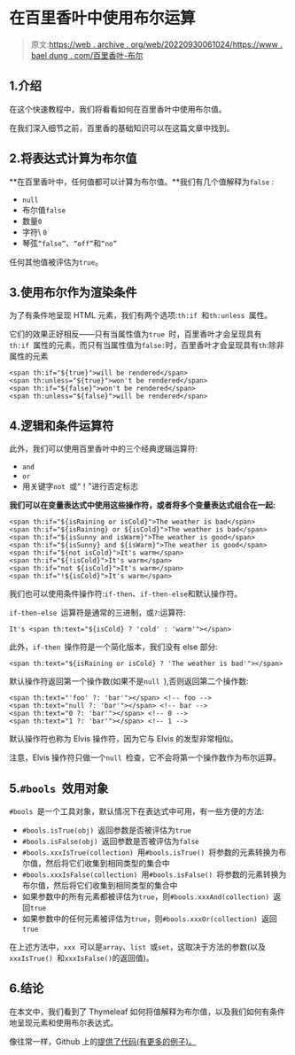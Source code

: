 # 在百里香叶中使用布尔运算

> 原文:[https://web . archive . org/web/20220930061024/https://www . bael dung . com/百里香叶-布尔](https://web.archive.org/web/20220930061024/https://www.baeldung.com/thymeleaf-boolean)

## 1.介绍

在这个快速教程中，我们将看看如何在百里香叶中使用布尔值。

在我们深入细节之前，百里香的基础知识可以在这篇文章中找到。

## 2.将表达式计算为布尔值

**在百里香叶中，任何值都可以计算为布尔值。**我们有几个值解释为`false` *:*

*   `null`
*   布尔值`false`
*   数量`0`
*   字符\ `0`
*   琴弦`“false”`、`“off”`和`“no”`

任何其他值被评估为`true`。

## 3.使用布尔作为渲染条件

为了有条件地呈现 HTML 元素，我们有两个选项:`th:if `和`th:unless `属性。

它们的效果正好相反——只有当属性值为`true `时，百里香叶才会呈现具有`th:if `属性的元素，而只有当属性值为`false:`时，百里香叶才会呈现具有`th`:除非属性的元素

```
<span th:if="${true}">will be rendered</span>
<span th:unless="${true}">won't be rendered</span>
<span th:if="${false}">won't be rendered</span>
<span th:unless="${false}">will be rendered</span>
```

## 4.逻辑和条件运算符

此外，我们可以使用百里香叶中的三个经典逻辑运算符:

*   `and`
*   `or`
*   用关键字`not `或“！”进行否定标志

**我们可以在变量表达式中使用这些操作符，或者将多个变量表达式组合在一起:**

```
<span th:if="${isRaining or isCold}">The weather is bad</span>
<span th:if="${isRaining} or ${isCold}">The weather is bad</span>
<span th:if="${isSunny and isWarm}">The weather is good</span>
<span th:if="${isSunny} and ${isWarm}">The weather is good</span>
<span th:if="${not isCold}">It's warm</span>
<span th:if="${!isCold}">It's warm</span>
<span th:if="not ${isCold}">It's warm</span>
<span th:if="!${isCold}">It's warm</span>
```

我们也可以使用条件操作符:`if-then`、`if-then-else`和默认操作符。

`if-then-else `运算符是通常的三进制，或`?`:运算符:

```
It's <span th:text="${isCold} ? 'cold' : 'warm'"></span>
```

此外，`if-then `操作符是一个简化版本，我们没有 else 部分:

```
<span th:text="${isRaining or isCold} ? 'The weather is bad'"></span>
```

默认操作符返回第一个操作数(如果不是`null `),否则返回第二个操作数:

```
<span th:text="'foo' ?: 'bar'"></span> <!-- foo -->
<span th:text="null ?: 'bar'"></span> <!-- bar -->
<span th:text="0 ?: 'bar'"></span> <!-- 0 -->
<span th:text="1 ?: 'bar'"></span> <!-- 1 -->
```

默认操作符也称为 Elvis 操作符，因为它与 Elvis 的发型非常相似。

注意，Elvis 操作符只做一个`null `检查，它不会将第一个操作数作为布尔运算。

## 5.`#bools `效用对象

`#bools `是一个工具对象，默认情况下在表达式中可用，有一些方便的方法:

*   `#bools.isTrue(obj) `返回参数是否被评估为`true`
*   `#bools.isFalse(obj) `返回参数是否被评估为`false`
*   `#bools.xxxIsTrue(collection) `用`#bools.isTrue() `将参数的元素转换为布尔值，然后将它们收集到相同类型的集合中
*   `#bools.xxxIsFalse(collection) `用`#bools.isFalse() `将参数的元素转换为布尔值，然后将它们收集到相同类型的集合中
*   如果参数中的所有元素都被评估为`true`，则`#bools.xxxAnd(collection) `返回`true`
*   如果参数中的任何元素被评估为`true`，则`#bools.xxxOr(collection) `返回`true `

在上述方法中，`xxx `可以是`array`、`list `或`set`，这取决于方法的参数(以及`xxxIsTrue() `和`xxxIsFalse()`的返回值)。

## 6.结论

在本文中，我们看到了 Thymeleaf 如何将值解释为布尔值，以及我们如何有条件地呈现元素和使用布尔表达式。

像往常一样，Github 上的[提供了代码(有更多的例子)。](https://web.archive.org/web/20221208143909/https://github.com/eugenp/tutorials/tree/master/spring-web-modules/spring-thymeleaf-2)